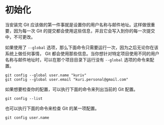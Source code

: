 # 初始化

当安装完 Git 应该做的第一件事就是设置你的用户名称与邮件地址。这样做很重要，因为每一次 Git 的提交都会使用这些信息，并且它会写入到你的每一次提交中，不可更改。

如果使用了 `--global` 选项，那么下面命令只需要运行一次，因为之后无论你在该系统上做任何事情， Git 都会使用那些信息。当你想针对特定项目使用不同的用户名称与邮件地址时，可以在那个项目目录下运行没有 `--global` 选项的命令来配置。

```shell
git config --global user.name "kuriv"
git config --global user.email "kuri.personal@gmail.com"
```

如果想要检查你的配置，可以执行下面的命令来列出当前的 Git 配置。

```shell
git config --list
```

也可以执行下面的命令来检查 Git 的某一项配置。

```shell
git config user.name
```

